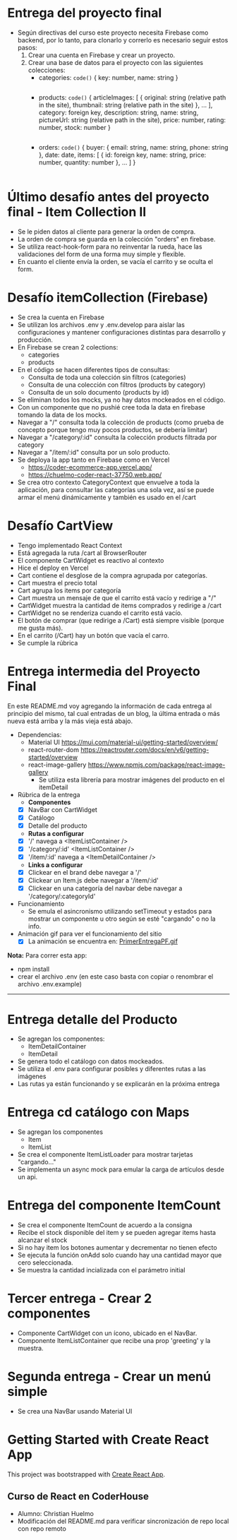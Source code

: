 # Entrega del proyecto final

- Según directivas del curso este proyecto necesita Firebase como backend, por lo tanto, para clonarlo y correrlo es necesario seguir estos pasos:
  1. Crear una cuenta en Firebase y crear un proyecto.
  2. Crear una base de datos para el proyecto con las siguientes colecciones:
     - categories:
       `code()`
       {
       key: number,
       name: string
       }
     ```json

     ```
     - products:
       `code()`
       {
       articleImages: [
       {
       original: string (relative path in the site),
       thumbnail: string (relative path in the site)
       },
       ...
       ],
       category: foreign key,
       description: string,
       name: string,
       pictureUrl: string (relative path in the site),
       price: number,
       rating: number,
       stock: number
       }
     ```json

     ```
     - orders:
       `code()`
       {
       buyer: {
       email: string,
       name: string,
       phone: string
       },
       date: date,
       items: [
       {
       id: foreign key,
       name: string,
       price: number,
       quantity: number
       },
       ...
       ]
       }
     ```json

     ```

# Último desafío antes del proyecto final - Item Collection II

- Se le piden datos al cliente para generar la orden de compra.
- La orden de compra se guarda en la colección "orders" en firebase.
- Se utiliza react-hook-form para no reinventar la rueda, hace las validaciones del form de una forma muy simple y flexible.
- En cuanto el cliente envía la orden, se vacía el carrito y se oculta el form.

# Desafío itemCollection (Firebase)

- Se crea la cuenta en Firebase
- Se utilizan los archivos .env y .env.develop para aislar las configuraciones y mantener configuraciones distintas para desarrollo y producción.
- En Firebase se crean 2 colections:
  - categories
  - products
- En el código se hacen diferentes tipos de consultas:
  - Consulta de toda una colección sin filtros (categories)
  - Consulta de una colección con filtros (products by category)
  - Consulta de un solo documento (products by id)
- Se eliminan todos los mocks, ya no hay datos mockeados en el código.
- Con un componente que no pushié cree toda la data en firebase tomando la data de los mocks.
- Navegar a "/" consulta toda la colección de products (como prueba de concepto porque tengo muy pocos productos, se debería limitar)
- Navegar a "/category/:id" consulta la colección products filtrada por category
- Navegar a "/item/:id" consulta por un solo producto.
- Se deploya la app tanto en Firebase como en Vercel
  - https://coder-ecommerce-app.vercel.app/
  - https://chuelmo-coder-react-37750.web.app/
- Se crea otro contexto CategoryContext que envuelve a toda la aplicación, para consultar las categorías una sola vez, así se puede armar el menú dinámicamente y también es usado en el /cart

# Desafío CartView

- Tengo implementado React Context
- Está agregada la ruta /cart al BrowserRouter
- El componente CartWidget es reactivo al contexto
- Hice el deploy en Vercel
- Cart contiene el desglose de la compra agrupada por categorías.
- Cart muestra el precio total
- Cart agrupa los items por categoría
- Cart muestra un mensaje de que el carrito está vacío y redirige a "/"
- CartWidget muestra la cantidad de items comprados y redirige a /cart
- CartWidget no se renderiza cuando el carrito está vacío.
- El botón de comprar (que redirige a /Cart) está siempre visible (porque me gusta más).
- En el carrito (/Cart) hay un botón que vacía el carro.
- Se cumple la rúbrica

# Entrega intermedia del Proyecto Final

En este README.md voy agregando la información de cada entrega al principio del mismo, tal cual entradas de un blog, la última entrada o más nueva está arriba y la más vieja está abajo.

- Dependencias:
  - Material UI https://mui.com/material-ui/getting-started/overview/
  - react-router-dom https://reactrouter.com/docs/en/v6/getting-started/overview
  - react-image-gallery https://www.npmjs.com/package/react-image-gallery
    - Se utiliza esta librería para mostrar imágenes del producto en el itemDetail
- Rúbrica de la entrega
  - **Componentes**
  - [x] NavBar con CartWidget
  - [x] Catálogo
  - [x] Detalle del producto
  - **Rutas a configurar**
  - [x] '/' navega a &lt;ItemListContainer /&gt;
  - [x] '/category/:id' &lt;ItemListContainer /&gt;
  - [x] '/item/:id' navega a &lt;ItemDetailContainer /&gt;
  - **Links a configurar**
  - [x] Clickear en el brand debe navegar a '/'
  - [x] Clickear un Item.js debe navegar a '/item/:id'
  - [x] Clickear en una categoría del navbar debe navegar a '/category/:categoryId'
- Funcionamiento
  - Se emula el asincronismo utilizando setTimeout y estados para mostrar un componente u otro según se esté "cargando" o no la info.
- Animación gif para ver el funcionamiento del sitio
  - [x] La animación se encuentra en: [PrimerEntregaPF.gif](https://drive.google.com/file/d/10XYUjUzZyuRfiKn1LBV8ys6ZbLU6TLUp/view?usp=sharing)

**Nota:** Para correr esta app:

- npm install
- crear el archivo .env (en este caso basta con copiar o renombrar el archivo .env.example)

<hr>

# Entrega detalle del Producto

- Se agregan los componentes:
  - ItemDetailContainer
  - ItemDetail
- Se genera todo el catálogo con datos mockeados.
- Se utiliza el .env para configurar posibles y diferentes rutas a las imágenes
- Las rutas ya están funcionando y se explicarán en la próxima entrega

# Entrega cd catálogo con Maps

- Se agregan los componentes
  - Item
  - ItemList
- Se crea el componente ItemListLoader para mostrar tarjetas "cargando..."
- Se implementa un async mock para emular la carga de artículos desde un api.

# Entrega del componente ItemCount

- Se crea el componente ItemCount de acuerdo a la consigna
- Recibe el stock disponible del item y se pueden agregar items hasta alcanzar el stock
- Si no hay item los botones aumentar y decrementar no tienen efecto
- Se ejecuta la función onAdd solo cuando hay una cantidad mayor que cero seleccionada.
- Se muestra la cantidad incializada con el parámetro initial

# Tercer entrega - Crear 2 componentes

- Componente CartWidget con un ícono, ubicado en el NavBar.
- Componente ItemListContainer que recibe una prop 'greeting' y la muestra.

# Segunda entrega - Crear un menú simple

- Se crea una NavBar usando Material UI

# Getting Started with Create React App

This project was bootstrapped with [Create React App](https://github.com/facebook/create-react-app).

## Curso de React en CoderHouse

- Alumno: Christian Huelmo
- Modificación del README.md para verificar sincronización de repo local con repo remoto
